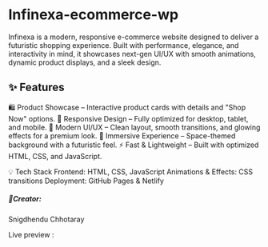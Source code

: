 # Infinexa-ecommerce-wp
Infinexa is a modern, responsive e-commerce website designed to deliver a futuristic shopping experience. Built with performance, elegance, and interactivity in mind, it showcases next-gen UI/UX with smooth animations, dynamic product displays, and a sleek design.

<h2>✨ Features</h2>

🛍️ Product Showcase – Interactive product cards with details and "Shop Now" options.
📱 Responsive Design – Fully optimized for desktop, tablet, and mobile.
🎨 Modern UI/UX – Clean layout, smooth transitions, and glowing effects for a premium look.
🌌 Immersive Experience – Space-themed background with a futuristic feel.
⚡ Fast & Lightweight – Built with optimized HTML, CSS, and JavaScript.

💡 Tech Stack
Frontend: HTML, CSS, JavaScript
Animations & Effects: CSS transitions
Deployment: GitHub Pages & Netlify

<h5>👤Creator:</h5>
Snigdhendu Chhotaray

Live preview : 
